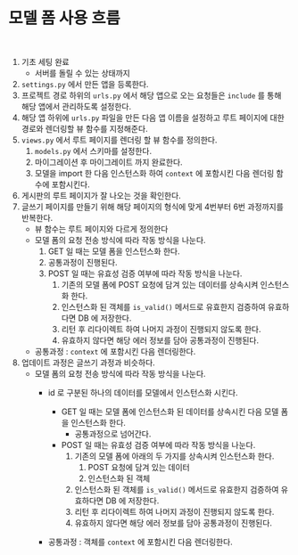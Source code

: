 # 모델 폼 사용 흐름

<br>

1. 기초 세팅 완료
   - 서버를 돌릴 수 있는 상태까지
2. `settings.py` 에서 만든 앱을 등록한다.
3. 프로젝트 경로 하위의 `urls.py` 에서 해당 앱으로 오는 요청들은 `include` 를 통해 해당 앱에서 관리하도록 설정한다.
4. 해당 앱 하위에 `urls.py` 파일을 만든 다음 앱 이름을 설정하고 루트 페이지에 대한 경로와 렌더링할 뷰 함수를 지정해준다.
5. `views.py` 에서 루트 페이지를 렌더링 할 뷰 함수를 정의한다.
   1. `models.py` 에서 스키마를 설정한다.
   2. 마이그레이션 후 마이그레이트 까지 완료한다.
   3. 모델을 import 한 다음 인스턴스화 하여 `context` 에 포함시킨 다음 렌더링 함수에 포함시킨다.
6. 게시판의 루트 페이지가 잘 나오는 것을 확인한다.
7. 글쓰기 페이지를 만들기 위해 해당 페이지의 형식에 맞게 4번부터 6번 과정까지를 반복한다.
   - 뷰 함수는 루트 페이지와 다르게 정의한다
   - 모델 폼의 요청 전송 방식에 따라 작동 방식을 나눈다.
      1. GET 일 때는 모델 폼을 인스턴스화 한다.
      2. 공통과정이 진행된다.
      3. POST 일 때는 유효성 검증 여부에 따라 작동 방식을 나눈다.
         1. 기존의 모델 폼에 POST 요청에 담겨 있는 데이터를 상속시켜 인스턴스화 한다.
         2. 인스턴스화 된 객체를 `is_valid()` 메서드로 유효한지 검증하여 유효하다면 DB 에 저장한다.
         3. 리턴 후 리다이렉트 하여 나머지 과정이 진행되지 않도록 한다.
         4. 유효하지 않다면 해당 에러 정보를 담아 공통과정이 진행된다.
   - 공통과정 : `context` 에 포함시킨 다음 렌더링한다.
8. 업데이트 과정은 글쓰기 과정과 비슷하다.
   - 모델 폼의 요청 전송 방식에 따라 작동 방식을 나눈다.
     - id 로 구분된 하나의 데이터를 모델에서 인스턴스화 시킨다.
        - GET 일 때는 모델 폼에 인스턴스화 된 데이터를 상속시킨 다음 모델 폼을 인스턴스화 한다.
           - 공통과정으로 넘어간다.
        - POST 일 때는 유효성 검증 여부에 따라 작동 방식을 나눈다.
           1. 기존의 모델 폼에 아래의 두 가지를 상속시켜 인스턴스화 한다.
              1. POST 요청에 담겨 있는 데이터
              2. 인스턴스화 된 객체
           2. 인스턴스화 된 객체를 `is_valid()` 메서드로 유효한지 검증하여 유효하다면 DB 에 저장한다.
           3. 리턴 후 리다이렉트 하여 나머지 과정이 진행되지 않도록 한다.
           4. 유효하지 않다면 해당 에러 정보를 담아 공통과정이 진행된다.
     
     - 공통과정 : 객체를 `context` 에 포함시킨 다음 렌더링한다.